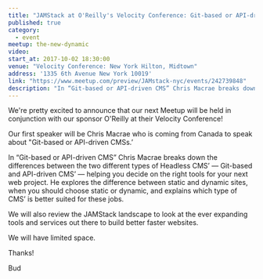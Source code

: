 ```yaml
---
title: "JAMStack at O'Reilly's Velocity Conference: Git-based or API-driven CMSs"
published: true
category:
  - event
meetup: the-new-dynamic
video:
start_at: 2017-10-02 18:30:00
venue: "Velocity Conference: New York Hilton, Midtown"
address: '1335 6th Avenue New York 10019'
link: "https://www.meetup.com/preview/JAMstack-nyc/events/242739848"
description: "In “Git-based or API-driven CMS” Chris Macrae breaks down the differences between the two different types of Headless CMS’ — Git-based and API-driven CMS’ — helping you decide on the right tools for your next web project."
---
```

We're pretty excited to announce that our next Meetup will be held in conjunction with our sponsor O'Reilly at their Velocity Conference!

Our first speaker will be Chris Macrae who is coming from Canada to speak about "Git-based or API-driven CMSs.’

In “Git-based or API-driven CMS” Chris Macrae breaks down the differences between the two different types of Headless CMS’ — Git-based and API-driven CMS’ — helping you decide on the right tools for your next web project. He explores the difference between static and dynamic sites, when you should choose static or dynamic, and explains which type of CMS’ is better suited for these jobs.

We will also review the JAMStack landscape to look at the ever expanding tools and services out there to build better faster websites.

We will have limited space.

Thanks!

Bud
